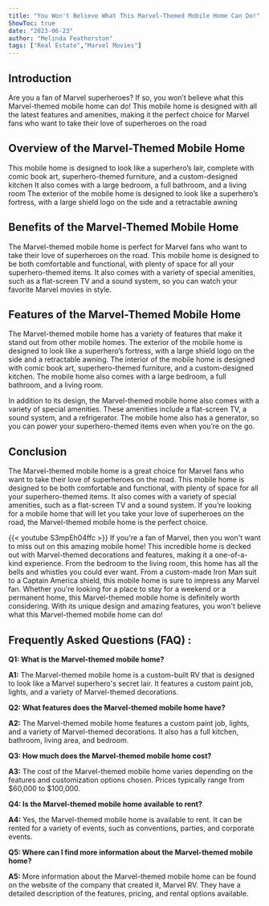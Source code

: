 ```yaml
---
title: "You Won't Believe What This Marvel-Themed Mobile Home Can Do!"
ShowToc: true 
date: "2023-06-23"
author: "Melinda Featherston" 
tags: ["Real Estate","Marvel Movies"]
---
```

## Introduction
Are you a fan of Marvel superheroes? If so, you won’t believe what this Marvel-themed mobile home can do! This mobile home is designed with all the latest features and amenities, making it the perfect choice for Marvel fans who want to take their love of superheroes on the road

## Overview of the Marvel-Themed Mobile Home
This mobile home is designed to look like a superhero’s lair, complete with comic book art, superhero-themed furniture, and a custom-designed kitchen It also comes with a large bedroom, a full bathroom, and a living room The exterior of the mobile home is designed to look like a superhero’s fortress, with a large shield logo on the side and a retractable awning

## Benefits of the Marvel-Themed Mobile Home
The Marvel-themed mobile home is perfect for Marvel fans who want to take their love of superheroes on the road. This mobile home is designed to be both comfortable and functional, with plenty of space for all your superhero-themed items. It also comes with a variety of special amenities, such as a flat-screen TV and a sound system, so you can watch your favorite Marvel movies in style.

## Features of the Marvel-Themed Mobile Home
The Marvel-themed mobile home has a variety of features that make it stand out from other mobile homes. The exterior of the mobile home is designed to look like a superhero’s fortress, with a large shield logo on the side and a retractable awning. The interior of the mobile home is designed with comic book art, superhero-themed furniture, and a custom-designed kitchen. The mobile home also comes with a large bedroom, a full bathroom, and a living room.

In addition to its design, the Marvel-themed mobile home also comes with a variety of special amenities. These amenities include a flat-screen TV, a sound system, and a refrigerator. The mobile home also has a generator, so you can power your superhero-themed items even when you’re on the go.

## Conclusion
The Marvel-themed mobile home is a great choice for Marvel fans who want to take their love of superheroes on the road. This mobile home is designed to be both comfortable and functional, with plenty of space for all your superhero-themed items. It also comes with a variety of special amenities, such as a flat-screen TV and a sound system. If you’re looking for a mobile home that will let you take your love of superheroes on the road, the Marvel-themed mobile home is the perfect choice.

{{< youtube S3mpEh04ffc >}} 
If you're a fan of Marvel, then you won't want to miss out on this amazing mobile home! This incredible home is decked out with Marvel-themed decorations and features, making it a one-of-a-kind experience. From the bedroom to the living room, this home has all the bells and whistles you could ever want. From a custom-made Iron Man suit to a Captain America shield, this mobile home is sure to impress any Marvel fan. Whether you're looking for a place to stay for a weekend or a permanent home, this Marvel-themed mobile home is definitely worth considering. With its unique design and amazing features, you won't believe what this Marvel-themed mobile home can do!

## Frequently Asked Questions (FAQ) :
**Q1: What is the Marvel-themed mobile home?**

**A1:** The Marvel-themed mobile home is a custom-built RV that is designed to look like a Marvel superhero's secret lair. It features a custom paint job, lights, and a variety of Marvel-themed decorations.

**Q2: What features does the Marvel-themed mobile home have?**

**A2:** The Marvel-themed mobile home features a custom paint job, lights, and a variety of Marvel-themed decorations. It also has a full kitchen, bathroom, living area, and bedroom.

**Q3: How much does the Marvel-themed mobile home cost?**

**A3:** The cost of the Marvel-themed mobile home varies depending on the features and customization options chosen. Prices typically range from $60,000 to $100,000.

**Q4: Is the Marvel-themed mobile home available to rent?**

**A4:** Yes, the Marvel-themed mobile home is available to rent. It can be rented for a variety of events, such as conventions, parties, and corporate events.

**Q5: Where can I find more information about the Marvel-themed mobile home?**

**A5:** More information about the Marvel-themed mobile home can be found on the website of the company that created it, Marvel RV. They have a detailed description of the features, pricing, and rental options available.



